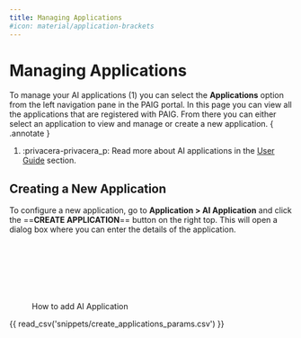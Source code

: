 ```yaml
---
title: Managing Applications
#icon: material/application-brackets
---
```

# Managing Applications

To manage your AI applications (1) you can select the **Applications** option from the left navigation pane in the PAIG
portal. In this page you can view all the applications that are registered with PAIG. From there you can either select
an application to view and manage or create a new application.
{ .annotate }

1.  :privacera-privacera_p: Read more about AI applications in the [User Guide](applications.md) section.

## Creating a New Application

<!-- md:go_to_paig /#/ai_applications:Go To PAIG -->


To configure a new application, go to __Application > AI Application__ and click the ==**CREATE APPLICATION**== button on 
the right top. This will open a dialog box where you can enter the details of the application. 

<figure markdown>
<script src="https://fast.wistia.com/embed/medias/dta3qo5fjg.jsonp" async></script><script src="https://fast.wistia.com/assets/external/E-v1.js" async></script><span class="wistia_embed wistia_async_dta3qo5fjg popover=true" style="display:inline-block;height:106px;position:relative;width:150px">&nbsp;</span>
<figcaption>How to add AI Application</figcaption>
</figure>

{{ read_csv('snippets/create_applications_params.csv') }}
